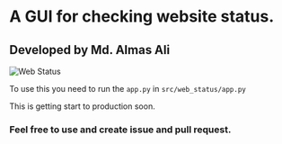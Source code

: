 # A GUI for checking website status.
## Developed by Md. Almas Ali

![Web Status](https://raw.githubusercontent.com/Almas-Ali/Web_Status/master/docs/static/img1.PNG "Web Status")

To use this you need to run the `app.py` in `src/web_status/app.py`

This is getting start to production soon.

### Feel free to use and create issue and pull request.

